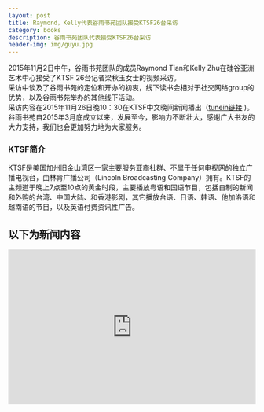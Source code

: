 ```yaml
---
layout: post
title: Raymond，Kelly代表谷雨书苑团队接受KTSF26台采访
category: books
description: 谷雨书苑团队代表接受KTSF26台采访
header-img: img/guyu.jpg 
---
```


2015年11月2日中午，谷雨书苑团队的成员Raymond Tian和Kelly Zhu在硅谷亚洲艺术中心接受了KTSF 26台记者梁秋玉女士的视频采访。   
采访中谈及了谷雨书苑的定位和开办的初衷，线下读书会相对于社交网络group的优势，以及谷雨书苑举办的其他线下活动。  
采访内容在2015年11月26日晚10：30在KTSF中文晚间新闻播出（[tunein链接](http://tunein.com/radio/KKNW-1150-s33547/) )。  
谷雨书苑自2015年3月底成立以来，发展至今，影响力不断壮大，感谢广大书友的大力支持，我们也会更加努力地为大家服务。

### KTSF简介

KTSF是美国加州旧金山湾区一家主要服务亚裔社群、不属于任何电视网的独立广播电视台，由林肯广播公司（Lincoln Broadcasting Company）拥有。KTSF的主频道于晚上7点至10点的黄金时段，主要播放粤语和国语节目，包括自制的新闻和外购的台湾、中国大陆、和香港影剧，其它播放台语、日语、韩语、他加洛语和越南语的节目，以及英语付费资讯性广告。

## 以下为新闻内容

<iframe width="100%" height="315" src="https://www.youtube.com/embed/fl7lv7v3GRs" frameborder="0" allowfullscreen></iframe>

[谷雨书苑]:    http://valleyrain.org  "谷雨书苑"
